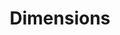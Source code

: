 ---
bigquery: https://console.cloud.google.com/bigquery?p=covid-19-dimensions-ai&page=table&d=data&t=publications
contributors: Digital Science, https://www.digital-science.com/
cost: Free for personal, non-commercial use.
description: Dimensions contains more than 100 million publications, ranging from
  articles published in scholarly journals, books and book chapters, to preprints
  and conference proceedings. All publications are contextualized with linked data
  sets, funding, publications, patents, clinical trials, and policy documents. You
  can also view associated categories, funders, institutions, and researcher profiles.
documentation: https://docs.dimensions.ai/bigquery/index.html
last_edit: 04/06/2022, 06:02:32
location: https://www.dimensions.ai/products/free/
maintained_by: Digital Science, https://www.digital-science.com/
schema_fields:
- citation_string
- priority_date
- brief_title
- research_org_state_names
- proceedings_title
- category_bra
- funder_countries
- funding_nzd
- issue
- inventor_names
- publication_ids
- original_assignee
- funding_cad
- research_org_city_names
- pmcid
- date_normal
- category_hrcs_rac
- editors
- original_abstract
- category_icrp_cso
- clinical_trial_ids
- funding_gbp
- email_address
- concepts
- research_org_countries
- category_sdg
- funding_jpy
- original_assignee_countries
- resulting_publication_doi
- name
- mesh_headings
- publisher
- funder_org_state_codes
- arxiv_id
- application_number
- associated_grant_ids
- publication_year
- parent_id
- open_access_categories_v2
- assignee_countries
- pages
- date_online
- type
- category_hra
- funding_cny
- eisbn
- status
- patent_ids
- isbn
- funding_chf
- acknowledgements
- acronym
- gender
- abstract
- registry
- cpc
- embargo_date
- category_hrcs_hc
- researcher_ids
- category_for
- address
- investigators
- repository_name
- active_years
- conditions
- journal
- interventions
- resulting_publication_ids
- start_year
- legal_status
- license
- reference_ids
- funding_eur
- acronyms
- ipcr
- aliases
- associated_publication_doi
- family_members_ids
- kind
- associated_publication_arxiv_id
- funder_org_cities
- jurisdiction
- granted_year
- start_date
- research_org_country_names
- funding_details
- current_assignee
- description
- supporting_grant_ids
- date_modified
- id
- funder_org_countries
- expiration_date
- research_org_state_codes
- external_ids
- priority_year
- created_date
- family_id
- citations_count
- funder_org_acronyms
- end_year
- publication_date
- repository_id
- associated_publication_id
- repository_url
- associated_publication_pmid
- wikipedia_url
- year
- assignee_orgs
- altmetrics
- foa_number
- mesh_terms
- original_title
- journal_lists
- date_inserted
- title
- relationships
- book_title
- date_imported_gbq
- expiration_year
- metrics
- subtitles
- grant_number
- book_series_title
- phase
- funding_amount
- filing_year
- conference
- research_org_cities
- date
- links
- research_orgs
- category_rcdc
- funding_currency
- labels
- family_count
- linkout
- categories
- organisation_details
- authors
- pmid
- filing_status
- current_assignee_orgs
- current_assignee_countries
- source_id
- open_access_categories
- types
- funding_aud
- language
- filing_date
- category_icrp_ct
- cited_by_ids
- end_date
- legal_events
- volume
- funder_org
- date_print
- granted_date
- category_uoa
- citations
- funder_orgs
- original_assignee_orgs
- established
- funding_usd
- doi
shortname: dimensions
tags:
- scholarly literature
- patents
- funding
- clinical trials
- academic profiles
terms_of_use: 'Use of both the Dimensions COVID-19 dataset and full Dimensions dataset
  are subject to the Dimensions Terms of use: https://www.dimensions.ai/policies-terms-legal '
title: Dimensions
uuid: dcff88bd-fe6b-4fdb-8159-809bf9d7bc1c
---